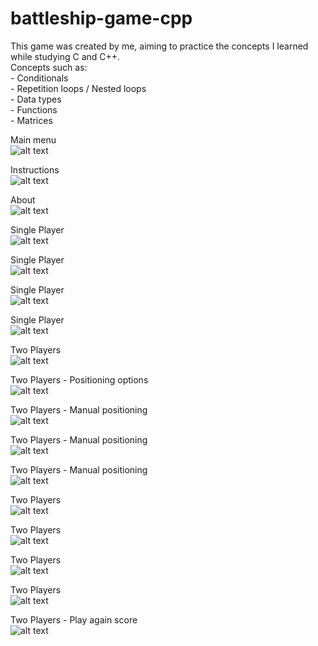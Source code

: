 # battleship-game-cpp

<p>
This game was created by me, aiming to practice the concepts I learned while studying C and C++.
<br>Concepts such as:
<br> - Conditionals
<br> - Repetition loops / Nested loops
<br> - Data types
<br> - Functions
<br> - Matrices
</p>

Main menu
<br> ![alt text](https://github.com/ViniciussMMedeiros/battleship-game-cpp/blob/master/screenshots/menu.png?raw=true)

Instructions
<br> ![alt text](https://github.com/ViniciussMMedeiros/battleship-game-cpp/blob/master/screenshots/instructions.png?raw=true)

About
<br> ![alt text](https://github.com/ViniciussMMedeiros/battleship-game-cpp/blob/master/screenshots/about.png?raw=true)

Single Player
<br> ![alt text](https://github.com/ViniciussMMedeiros/battleship-game-cpp/blob/master/screenshots/single-player-name.png?raw=true)

Single Player
<br> ![alt text](https://github.com/ViniciussMMedeiros/battleship-game-cpp/blob/master/screenshots/single-player-game.png?raw=true)

Single Player
<br> ![alt text](https://github.com/ViniciussMMedeiros/battleship-game-cpp/blob/master/screenshots/single-player-game-2.png?raw=true)

Single Player
<br> ![alt text](https://github.com/ViniciussMMedeiros/battleship-game-cpp/blob/master/screenshots/single-player-end.png?raw=true)

Two Players
<br> ![alt text](https://github.com/ViniciussMMedeiros/battleship-game-cpp/blob/master/screenshots/two-players-name.png?raw=true)

Two Players - Positioning options
<br> ![alt text](https://github.com/ViniciussMMedeiros/battleship-game-cpp/blob/master/screenshots/two-players-positioning-option.png?raw=true)

Two Players - Manual positioning
<br> ![alt text](https://github.com/ViniciussMMedeiros/battleship-game-cpp/blob/master/screenshots/two-players-manual-positioning.png?raw=true)

Two Players - Manual positioning
<br> ![alt text](https://github.com/ViniciussMMedeiros/battleship-game-cpp/blob/master/screenshots/two-players-manual-positioning-2.png?raw=true)

Two Players - Manual positioning
<br> ![alt text](https://github.com/ViniciussMMedeiros/battleship-game-cpp/blob/master/screenshots/two-players-manual-positioning-3.png?raw=true)

Two Players
<br> ![alt text](https://github.com/ViniciussMMedeiros/battleship-game-cpp/blob/master/screenshots/two-players-game.png?raw=true)

Two Players
<br> ![alt text](https://github.com/ViniciussMMedeiros/battleship-game-cpp/blob/master/screenshots/two-players-game-2.png?raw=true)

Two Players
<br> ![alt text](https://github.com/ViniciussMMedeiros/battleship-game-cpp/blob/master/screenshots/two-players-game-3.png?raw=true)

Two Players
<br> ![alt text](https://github.com/ViniciussMMedeiros/battleship-game-cpp/blob/master/screenshots/two-players-game-end.png?raw=true)

Two Players - Play again score
<br> ![alt text](https://github.com/ViniciussMMedeiros/battleship-game-cpp/blob/master/screenshots/two-players-game-play-again-score.png?raw=true)

